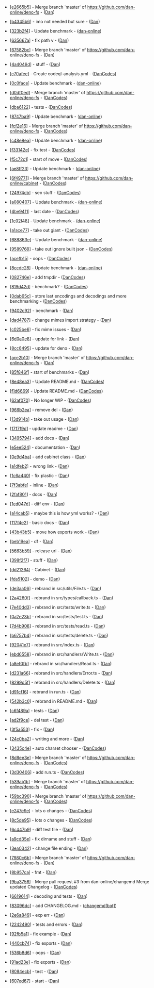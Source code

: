

- [[e2665b5](https://github.com/dan-online/cabinet/commit/e2665b56977ae183fa6236d48ef2f3e2e6b722ab)] - Merge branch 'master' of https://github.com/dan-online/deno-fs - ([Dan](Dan))

- [[b4345b6](https://github.com/dan-online/cabinet/commit/b4345b65b1ac910ab970e2813150251a585791d2)] - imo not needed but sure - ([Dan](Dan))

- [[323b2f4](https://github.com/dan-online/cabinet/commit/323b2f46421fcff04c9868c73aa8ec3f5206d8f1)] - Update benchmark - ([dan-online](dan-online))

- [[635667a](https://github.com/dan-online/cabinet/commit/635667aa78876e9485a44a89f27c1f030557596f)] - fix path v - ([Dan](Dan))

- [[67582bc](https://github.com/dan-online/cabinet/commit/67582bc38ea902fdd9bb111207f2a5a64f7e3283)] - Merge branch 'master' of https://github.com/dan-online/deno-fs - ([Dan](Dan))

- [[4a4049d](https://github.com/dan-online/cabinet/commit/4a4049d068e7eedcb2c7b566e217edd1f3981ff2)] - stuff - ([Dan](Dan))

- [[c70afee](https://github.com/dan-online/cabinet/commit/c70afeee4ebfe3df90285ac08f6ca2d675929928)] - Create codeql-analysis.yml - ([DanCodes](DanCodes))


- [[0c0face](https://github.com/dan-online/cabinet/commit/0c0face902081541cec21547e3a8c9ddc9e13edb)] - Update benchmark - ([dan-online](dan-online))

- [[d0df0ed](https://github.com/dan-online/cabinet/commit/d0df0ed965558833800040de3d3f7a8d0a7d6347)] - Merge branch 'master' of https://github.com/dan-online/deno-fs - ([DanCodes](DanCodes))

- [[dba6122](https://github.com/dan-online/cabinet/commit/dba6122129f8d35f5656be181da0f1c65b81a17a)] - tests - ([DanCodes](DanCodes))

- [[8747ba9](https://github.com/dan-online/cabinet/commit/8747ba98e059cbb5c51c22e8fbbcdeb963038a48)] - Update benchmark - ([dan-online](dan-online))

- [[fcf2e16](https://github.com/dan-online/cabinet/commit/fcf2e16a4aecc59e6bc9703f5489cb8e5edb62b7)] - Merge branch 'master' of https://github.com/dan-online/deno-fs - ([DanCodes](DanCodes))

- [[c48e8ea](https://github.com/dan-online/cabinet/commit/c48e8ea37c90d75e923b564fcc81ac0d69e83450)] - Update benchmark - ([dan-online](dan-online))

- [[f33142e](https://github.com/dan-online/cabinet/commit/f33142ec3af3662896a788cdc0b8d65570906e26)] - fix test - ([DanCodes](DanCodes))

- [[f5c72c1](https://github.com/dan-online/cabinet/commit/f5c72c1bf490656543348665075fbb5938d4e7f9)] - start of move - ([DanCodes](DanCodes))


- [[ae8ff23](https://github.com/dan-online/cabinet/commit/ae8ff235b756eceb281a20a8464117cfc896ee35)] - Update benchmark - ([dan-online](dan-online))

- [[6f49771](https://github.com/dan-online/cabinet/commit/6f49771910fd8805a31b592b72e83bc97b806508)] - Merge branch 'master' of https://github.com/dan-online/cabinet - ([DanCodes](DanCodes))

- [[24974cb](https://github.com/dan-online/cabinet/commit/24974cb835756abae6b833b03d0c3bd6aeb31ac8)] - seo stuff - ([DanCodes](DanCodes))

- [[a080407](https://github.com/dan-online/cabinet/commit/a08040767952be647d992d0ec8626555b994a2c7)] - Update benchmark - ([dan-online](dan-online))

- [[4be9411](https://github.com/dan-online/cabinet/commit/4be941138990d37c423af6b6b0538e9ceccde18a)] - last date - ([DanCodes](DanCodes))


- [[1c02f48](https://github.com/dan-online/cabinet/commit/1c02f4892df6143da0fc34c1c3dcfc1a2193e580)] - Update benchmark - ([dan-online](dan-online))

- [[a1ace77](https://github.com/dan-online/cabinet/commit/a1ace773186b9162e1988b441a8e48a774220262)] - take out giant - ([DanCodes](DanCodes))

- [[688863e](https://github.com/dan-online/cabinet/commit/688863e5fc153559b3755a8cc6e3cf43086bfe73)] - Update benchmark - ([dan-online](dan-online))

- [[9589769](https://github.com/dan-online/cabinet/commit/9589769e2677f2b8a08f086c2da86e88443b1b9d)] - take out ignore built json - ([DanCodes](DanCodes))

- [[acefb15](https://github.com/dan-online/cabinet/commit/acefb15821f747b87487592dc7df7bb5aea1a049)] - oops - ([DanCodes](DanCodes))

- [[8ccdc28](https://github.com/dan-online/cabinet/commit/8ccdc28ea94242c803089fbdbc5ebf8f960130f1)] - Update benchmark - ([dan-online](dan-online))

- [[082746e](https://github.com/dan-online/cabinet/commit/082746e74c2c56777e1c7b224a8e66fca7bdb334)] - add tmpdir - ([DanCodes](DanCodes))

- [[819d42d](https://github.com/dan-online/cabinet/commit/819d42d59f8e7ee192821a39eb557f996ce0fcaa)] - benchmark? - ([DanCodes](DanCodes))

- [[0dab65c](https://github.com/dan-online/cabinet/commit/0dab65ce173cf205436fa8a1e5c85ee3df8fb855)] - store last encodings and decodings and more benchmarking - ([DanCodes](DanCodes))

- [[9402c92](https://github.com/dan-online/cabinet/commit/9402c92c1a4f7aa9f11fa0a4048d689c1deee49a)] - benchmark - ([Dan](Dan))

- [[dad4787](https://github.com/dan-online/cabinet/commit/dad478784c940c701471b0d8cd3ab341a8a119ea)] - change mimes import strategy - ([Dan](Dan))

- [[c025be6](https://github.com/dan-online/cabinet/commit/c025be693038b1afa97bfb3491b363c7ae026788)] - fix mime issues - ([Dan](Dan))

- [[6d0a0e8](https://github.com/dan-online/cabinet/commit/6d0a0e8b064e43ad2ed01f5f35ee68bdfe3b2106)] - update for link - ([Dan](Dan))

- [[8cc6495](https://github.com/dan-online/cabinet/commit/8cc6495f8e3904f01f81480f36a33112d4668abe)] - update for deno - ([Dan](Dan))


- [[ace2b10](https://github.com/dan-online/cabinet/commit/ace2b1009ccd17d6e17ed44642c8c615f36f7f45)] - Merge branch 'master' of https://github.com/dan-online/deno-fs - ([Dan](Dan))

- [[85f846f](https://github.com/dan-online/cabinet/commit/85f846fab00f3c5e5abf64ed6b94e71576a9be31)] - start of benchmarks - ([Dan](Dan))

- [[8e48ea3](https://github.com/dan-online/cabinet/commit/8e48ea3c7951910ac85f5aca5185a95d972ad3a6)] - Update README.md - ([DanCodes](DanCodes))

- [[f1d6669](https://github.com/dan-online/cabinet/commit/f1d666931fce9278ab2492ae5140c99d17d85819)] - Update README.md - ([DanCodes](DanCodes))

- [[62af070](https://github.com/dan-online/cabinet/commit/62af070a48246642eb5c21b631d76529acbd2ee5)] - No longer WIP - ([DanCodes](DanCodes))


- [[966b2ea](https://github.com/dan-online/cabinet/commit/966b2eac020c9b967506385f6791af33a9ec238d)] - remove del - ([Dan](Dan))

- [[13d914b](https://github.com/dan-online/cabinet/commit/13d914b248c9229aa48f81e256f239eb4d4fdfc4)] - take out usage - ([Dan](Dan))

- [[1717f9d](https://github.com/dan-online/cabinet/commit/1717f9dff51f8b99be13707837e035dc9ee55254)] - update readme - ([Dan](Dan))

- [[3495794](https://github.com/dan-online/cabinet/commit/34957941f2b78e90490b2b0445f6f3d7386fb6eb)] - add docs - ([Dan](Dan))

- [[e5ee524](https://github.com/dan-online/cabinet/commit/e5ee524d85cf61cc01a3a296604430a0020141b9)] - documentation - ([Dan](Dan))

- [[0e9d4ba](https://github.com/dan-online/cabinet/commit/0e9d4bae7e016178b621e99125e1953b73fa9183)] - add cabinet class - ([Dan](Dan))

- [[a1dfeb2](https://github.com/dan-online/cabinet/commit/a1dfeb2f44f28c95083656ccefcb9a735854631e)] - wrong link - ([Dan](Dan))

- [[1c6a440](https://github.com/dan-online/cabinet/commit/1c6a440e26114ae78c1f56fc46551e1ec8f97c19)] - fix plastic - ([Dan](Dan))

- [[7f3abfe](https://github.com/dan-online/cabinet/commit/7f3abfe1448f6d7cc4627ac1fd97b296e1aee744)] - inline - ([Dan](Dan))

- [[2faf801](https://github.com/dan-online/cabinet/commit/2faf8019be0fb18faa639c5ccba96348370798d3)] - docs - ([Dan](Dan))


- [[1ed047d](https://github.com/dan-online/cabinet/commit/1ed047d9a0c39d4dd96b709a64b602b6afede549)] - diff env - ([Dan](Dan))

- [[a14cab5](https://github.com/dan-online/cabinet/commit/a14cab5072fbdebc9772d15cbcfd807d6fb49360)] - maybe this is how yml works? - ([Dan](Dan))

- [[117f4e2](https://github.com/dan-online/cabinet/commit/117f4e2145bc0d691a3266ab095ebb21c2b4a04f)] - basic docs - ([Dan](Dan))

- [[43b43b5](https://github.com/dan-online/cabinet/commit/43b43b507f3763fcc96a064ec119e04f11f1c963)] - move how exports work - ([Dan](Dan))

- [[beb19ea](https://github.com/dan-online/cabinet/commit/beb19eaa4b358547673c097fc0f89a3776c8ace2)] - df - ([Dan](Dan))

- [[5663b59](https://github.com/dan-online/cabinet/commit/5663b59f56803d6fb7f789eb518c245a346d477e)] - release url - ([Dan](Dan))

- [[398f2f7](https://github.com/dan-online/cabinet/commit/398f2f7ba267d6d96bc1573801a35341c150630f)] - stuff - ([Dan](Dan))

- [[dd21264](https://github.com/dan-online/cabinet/commit/dd21264c3547f672fe63ebfce251412c1e420b41)] - Cabinet - ([Dan](Dan))

- [[fda5102](https://github.com/dan-online/cabinet/commit/fda51029329c1243f687d41a8966970e9d9b9a2e)] - demo - ([Dan](Dan))

- [[de3aa06](https://github.com/dan-online/cabinet/commit/de3aa060cdb0c96accb403da8d05ec3252cef96c)] - rebrand in src/utils/File.ts - ([Dan](Dan))

- [[2a4260f](https://github.com/dan-online/cabinet/commit/2a4260fcebe9d5c5f6851ba6f85867731434ce02)] - rebrand in src/types/callback.ts - ([Dan](Dan))

- [[7e40dd3](https://github.com/dan-online/cabinet/commit/7e40dd387af3076206e8b55fd3ba28b99730ac0b)] - rebrand in src/tests/write.ts - ([Dan](Dan))

- [[0a2e23b](https://github.com/dan-online/cabinet/commit/0a2e23b5330809856fef66c285c490bf4c2895c9)] - rebrand in src/tests/test.ts - ([Dan](Dan))

- [[7d4b908](https://github.com/dan-online/cabinet/commit/7d4b908d7c34ab012072bd7fb75678f295828a8e)] - rebrand in src/tests/read.ts - ([Dan](Dan))

- [[b6757b4](https://github.com/dan-online/cabinet/commit/b6757b4658e1a3adbb88734e83eeeda60919723b)] - rebrand in src/tests/delete.ts - ([Dan](Dan))

- [[92041e7](https://github.com/dan-online/cabinet/commit/92041e7273c2410d2862c3b3fc1588056b731914)] - rebrand in src/index.ts - ([Dan](Dan))

- [[ebd6558](https://github.com/dan-online/cabinet/commit/ebd655876453a61ef2d3680fe23ddfc7559e4b4d)] - rebrand in src/handlers/Write.ts - ([Dan](Dan))

- [[a8ef0fb](https://github.com/dan-online/cabinet/commit/a8ef0fb023eafab013d9feb3bc661c62c40b58d3)] - rebrand in src/handlers/Read.ts - ([Dan](Dan))

- [[d231a66](https://github.com/dan-online/cabinet/commit/d231a6603650df12df845c8f12f6e51e0c2031fc)] - rebrand in src/handlers/Error.ts - ([Dan](Dan))

- [[8299d5f](https://github.com/dan-online/cabinet/commit/8299d5f5f7b674a197f1829210027fc6a74b5587)] - rebrand in src/handlers/Delete.ts - ([Dan](Dan))

- [[d91cf16](https://github.com/dan-online/cabinet/commit/d91cf16df8050f8cb61b054205bb55fb1bcd0327)] - rebrand in run.ts - ([Dan](Dan))

- [[542b3c0](https://github.com/dan-online/cabinet/commit/542b3c08b3062f3a0ed1cdbc90aef11e62a6c23a)] - rebrand in README.md - ([Dan](Dan))

- [[c6f489a](https://github.com/dan-online/cabinet/commit/c6f489a835700ed9d5ad42bf0b68debd5bc60d48)] - tests - ([Dan](Dan))

- [[ad2f9ce](https://github.com/dan-online/cabinet/commit/ad2f9ce47825b4c1444c325184571ef6ad498f20)] - del test - ([Dan](Dan))

- [[3f5a553](https://github.com/dan-online/cabinet/commit/3f5a5536b0652c12bfa5c52d57ea888809ab606d)] - fix - ([Dan](Dan))


- [[24c0ba2](https://github.com/dan-online/cabinet/commit/24c0ba20e2a0ee9bddb2fed4ea8f713ec2d1a373)] - writing and more - ([Dan](Dan))


- [[3435c4e](https://github.com/dan-online/cabinet/commit/3435c4e1eb11de7bde82581c9d81ae45055bed2a)] - auto charset chooser - ([DanCodes](DanCodes))

- [[8d8ee3e](https://github.com/dan-online/cabinet/commit/8d8ee3ef419b8279e06f1a98688ad437767a776c)] - Merge branch 'master' of https://github.com/dan-online/deno-fs - ([DanCodes](DanCodes))

- [[3d30406](https://github.com/dan-online/cabinet/commit/3d3040690584d10806172a0d2cf782fc69f0d185)] - add run.ts - ([DanCodes](DanCodes))

- [[539ab1b](https://github.com/dan-online/cabinet/commit/539ab1b556fe13c10c11a90da60ffb54d56ee036)] - Merge branch 'master' of https://github.com/dan-online/deno-fs - ([DanCodes](DanCodes))

- [[59bc390](https://github.com/dan-online/cabinet/commit/59bc390ccb82c44c0e9bfac7bb0c368954832e38)] - Merge branch 'master' of https://github.com/dan-online/deno-fs - ([DanCodes](DanCodes))

- [[e247e9e](https://github.com/dan-online/cabinet/commit/e247e9e60b5f3f304eb012ac46dfbbba27b6bc1e)] - lots o changes - ([DanCodes](DanCodes))

- [[8c5de95](https://github.com/dan-online/cabinet/commit/8c5de95f5d1d63442b4d15e3cc89a6ab681d53c3)] - lots o changes - ([DanCodes](DanCodes))


- [[6c447b9](https://github.com/dan-online/cabinet/commit/6c447b949aee6a416c64d217579b09ccef3d552b)] - diff test file - ([Dan](Dan))

- [[a9cd35e](https://github.com/dan-online/cabinet/commit/a9cd35e3c0ada9d77d6984dd7906eaffc3cd147d)] - fix dirname and stuff - ([Dan](Dan))

- [[3ea0342](https://github.com/dan-online/cabinet/commit/3ea0342738bf9d3885b78792e76f3698b088d475)] - change file ending - ([Dan](Dan))

- [[7980c6b](https://github.com/dan-online/cabinet/commit/7980c6b449b0723cf61057d5a7485633d2a84b24)] - Merge branch 'master' of https://github.com/dan-online/deno-fs - ([Dan](Dan))

- [[8b957ca](https://github.com/dan-online/cabinet/commit/8b957cae8aec26a2db62efb163f3d375089ebe6e)] - fmt - ([Dan](Dan))

- [[9ba3756](https://github.com/dan-online/cabinet/commit/9ba37564b75c8a4ce26026797c5e3d024f828c5b)] - Merge pull request #3 from dan-online/changemd  Merge updated Changelog - ([DanCodes](DanCodes))

- [[6619614](https://github.com/dan-online/cabinet/commit/661961419e299c1ac2787f7ed23eb30646d33a7c)] - decoding and tests - ([Dan](Dan))

- [[83096dc](https://github.com/dan-online/cabinet/commit/83096dc0c60c9071338f943b9dbee0a0bad715b0)] - add CHANGELOG.md - ([changemd[bot]](changemd[bot]))

- [[2e6a849](https://github.com/dan-online/cabinet/commit/2e6a849bac5a1c96406fee78de1a6c0534933671)] - exp err - ([Dan](Dan))

- [[2242490](https://github.com/dan-online/cabinet/commit/224249070ea5c07170d99ab93247c8963933c058)] - tests and errors - ([Dan](Dan))


- [[92fb5a1](https://github.com/dan-online/cabinet/commit/92fb5a11e332a0b22d85314458ec59d0f1aaced7)] - fix example - ([Dan](Dan))

- [[440cb74](https://github.com/dan-online/cabinet/commit/440cb7467999e59abcd2c8f9787ad331d1ad584e)] - fix exports - ([Dan](Dan))

- [[536b8d6](https://github.com/dan-online/cabinet/commit/536b8d6c474aeccedb221aaf97b5ed6b34330b8b)] - oops - ([Dan](Dan))

- [[91ad23e](https://github.com/dan-online/cabinet/commit/91ad23e684ed60ae544100c61424411b2cd916a7)] - fix exports - ([Dan](Dan))

- [[8084ecb](https://github.com/dan-online/cabinet/commit/8084ecb0ea554b147bcf8d3f3e6b9bdd0fc249da)] - test - ([Dan](Dan))

- [[607ed67](https://github.com/dan-online/cabinet/commit/607ed67fc3a8e7b56b2ed776c00d9be83f871479)] - start - ([Dan](Dan))